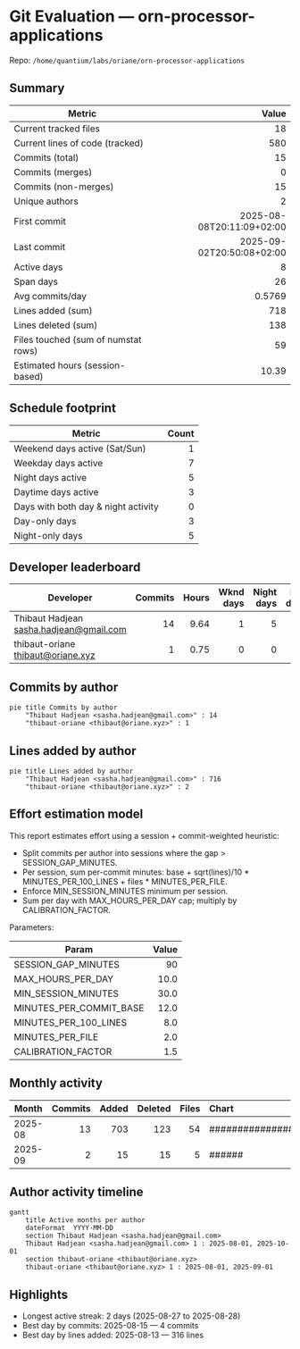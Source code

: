 # Git Evaluation — orn-processor-applications

Repo: `/home/quantium/labs/oriane/orn-processor-applications`

## Summary

| Metric | Value |
|---|---:|
| Current tracked files | 18 |
| Current lines of code (tracked) | 580 |
| Commits (total) | 15 |
| Commits (merges) | 0 |
| Commits (non-merges) | 15 |
| Unique authors | 2 |
| First commit | 2025-08-08T20:11:09+02:00 |
| Last commit | 2025-09-02T20:50:08+02:00 |
| Active days | 8 |
| Span days | 26 |
| Avg commits/day | 0.5769 |
| Lines added (sum) | 718 |
| Lines deleted (sum) | 138 |
| Files touched (sum of numstat rows) | 59 |
| Estimated hours (session-based) | 10.39 |

## Schedule footprint

| Metric | Count |
|---|---:|
| Weekend days active (Sat/Sun) | 1 |
| Weekday days active | 7 |
| Night days active | 5 |
| Daytime days active | 3 |
| Days with both day & night activity | 0 |
| Day-only days | 3 |
| Night-only days | 5 |

## Developer leaderboard

| Developer | Commits | Hours | Wknd days | Night days | Day days | Both | Added | Deleted | Files | Active days | First | Last | Avg size | Median size | Stars |
|---|---:|---:|---:|---:|---:|---:|---:|---:|---:|---:|---|---|---:|---:|:--:
| Thibaut Hadjean <sasha.hadjean@gmail.com> | 14 | 9.64 | 1 | 5 | 3 | 0 | 716 | 138 | 58 | 8 | 2025-08-08T21:12:46+02:00 | 2025-09-02T20:50:08+02:00 | 61.0 | 17.0 | ★★★★★ |
| thibaut-oriane <thibaut@oriane.xyz> | 1 | 0.75 | 0 | 0 | 0 | 0 | 2 | 0 | 1 | 1 | 2025-08-08T20:11:09+02:00 | 2025-08-08T20:11:09+02:00 | 2.0 | 2.0 | ☆☆☆☆☆ |

## Commits by author

```mermaid
pie title Commits by author
    "Thibaut Hadjean <sasha.hadjean@gmail.com>" : 14
    "thibaut-oriane <thibaut@oriane.xyz>" : 1
```

## Lines added by author

```mermaid
pie title Lines added by author
    "Thibaut Hadjean <sasha.hadjean@gmail.com>" : 716
    "thibaut-oriane <thibaut@oriane.xyz>" : 2
```

## Effort estimation model

This report estimates effort using a session + commit-weighted heuristic:
- Split commits per author into sessions where the gap > SESSION_GAP_MINUTES.
- Per session, sum per-commit minutes: base + sqrt(lines)/10 * MINUTES_PER_100_LINES + files * MINUTES_PER_FILE.
- Enforce MIN_SESSION_MINUTES minimum per session.
- Sum per day with MAX_HOURS_PER_DAY cap; multiply by CALIBRATION_FACTOR.

Parameters:

| Param | Value |
|---|---:|
| SESSION_GAP_MINUTES | 90 |
| MAX_HOURS_PER_DAY | 10.0 |
| MIN_SESSION_MINUTES | 30.0 |
| MINUTES_PER_COMMIT_BASE | 12.0 |
| MINUTES_PER_100_LINES | 8.0 |
| MINUTES_PER_FILE | 2.0 |
| CALIBRATION_FACTOR | 1.5 |

## Monthly activity

| Month | Commits | Added | Deleted | Files | Chart |
|---|---:|---:|---:|---:|:---|
| 2025-08 | 13 | 703 | 123 | 54 | ######################################## |
| 2025-09 | 2 | 15 | 15 | 5 | ###### |

## Author activity timeline

```mermaid
gantt
    title Active months per author
    dateFormat  YYYY-MM-DD
    section Thibaut Hadjean <sasha.hadjean@gmail.com>
    Thibaut Hadjean <sasha.hadjean@gmail.com> 1 : 2025-08-01, 2025-10-01
    section thibaut-oriane <thibaut@oriane.xyz>
    thibaut-oriane <thibaut@oriane.xyz> 1 : 2025-08-01, 2025-09-01
```

## Highlights

- Longest active streak: 2 days (2025-08-27 to 2025-08-28)
- Best day by commits: 2025-08-15 — 4 commits
- Best day by lines added: 2025-08-13 — 316 lines

